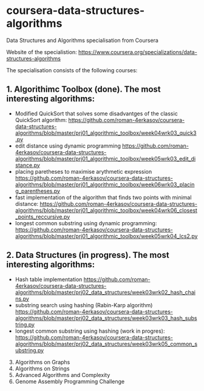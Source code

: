 # coursera-data-structures-algorithms
Data Structures and Algorithms specialisation from Coursera

Website of the specialistion: https://www.coursera.org/specializations/data-structures-algorithms

The specialisation consists of the following courses:

## 1. Algorithimc Toolbox (done). The most interesting algorithms:
- Modified QuickSort that solves some disadvantges of the classic QuickSort algorithm: https://github.com/roman-4erkasov/coursera-data-structures-algorithms/blob/master/prj01_algorithmic_toolbox/week04wrk03_quick3.py
- edit distance using dynamic programming https://github.com/roman-4erkasov/coursera-data-structures-algorithms/blob/master/prj01_algorithmic_toolbox/week05wrk03_edit_distance.py
- placing paretheses to maximise arythmetic expression https://github.com/roman-4erkasov/coursera-data-structures-algorithms/blob/master/prj01_algorithmic_toolbox/week06wrk03_placing_parentheses.py
- fast implementation of the algorithm that finds two points with minimal distance: https://github.com/roman-4erkasov/coursera-data-structures-algorithms/blob/master/prj01_algorithmic_toolbox/week04wrk06_closest_points_reccursive.py
- longest common substring using dynamic programming: https://github.com/roman-4erkasov/coursera-data-structures-algorithms/blob/master/prj01_algorithmic_toolbox/week05wrk04_lcs2.py
## 2. Data Structures (in progress). The most interesting algorithms:
- Hash table implementation https://github.com/roman-4erkasov/coursera-data-structures-algorithms/blob/master/prj02_data_structures/week03wrk02_hash_chains.py
- substring search using hashing (Rabin-Karp algorithm) https://github.com/roman-4erkasov/coursera-data-structures-algorithms/blob/master/prj02_data_structures/week03wrk03_hash_substring.py
- longest common substring using hashing (work in progres): https://github.com/roman-4erkasov/coursera-data-structures-algorithms/blob/master/prj02_data_structures/week03wrk05_common_substring.py
3. Algorithms on Graphs
4. Algorithms on Strings
5. Advanced Algorithms and Complexity
6. Genome Assembly Programming Challenge
